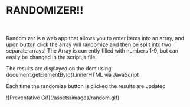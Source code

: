 <h1 class="text-center">RANDOMIZER!!</H1>
<br>
<p>Randomizer is a web app that allows you to enter items into an array, and upon button click the array will randomize and then be split into two separate arrays! The Array is currently filled with numbers 1-9, but can easily be changed in the script.js file.</p>
<p>The results are displayed on the dom using document.getElementById().innerHTML via JavaScript</p>
<p>Each time the randomize button is clicked the results are updated</p>
![Preventative Gif](/assets/images/random.gif)
